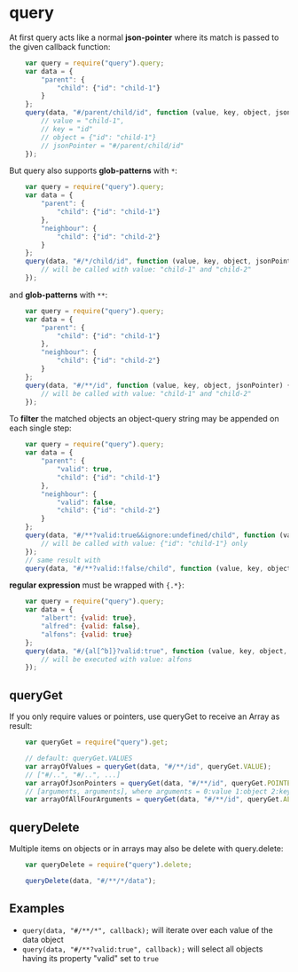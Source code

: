 # query


At first query acts like a normal **json-pointer** where its match is passed to the given callback function:

```js
	var query = require("query").query;
	var data = {
		"parent": {
			"child": {"id": "child-1"}
		}
	};
	query(data, "#/parent/child/id", function (value, key, object, jsonPointer) {
		// value = "child-1",
		// key = "id"
		// object = {"id": "child-1"}
		// jsonPointer = "#/parent/child/id"
	});
```


But query also supports **glob-patterns** with `*`:

```js
	var query = require("query").query;
	var data = {
		"parent": {
			"child": {"id": "child-1"}
		},
		"neighbour": {
			"child": {"id": "child-2"}
		}
	};
	query(data, "#/*/child/id", function (value, key, object, jsonPointer) {
		// will be called with value: "child-1" and "child-2"
	});
```

and **glob-patterns** with `**`:

```js
	var query = require("query").query;
	var data = {
		"parent": {
			"child": {"id": "child-1"}
		},
		"neighbour": {
			"child": {"id": "child-2"}
		}
	};
	query(data, "#/**/id", function (value, key, object, jsonPointer) {
		// will be called with value: "child-1" and "child-2"
	});
```

To **filter** the matched objects an object-query string may be appended on each single step:

```js
	var query = require("query").query;
	var data = {
		"parent": {
			"valid": true,
			"child": {"id": "child-1"}
		},
		"neighbour": {
			"valid": false,
			"child": {"id": "child-2"}
		}
	};
	query(data, "#/**?valid:true&&ignore:undefined/child", function (value, key, object, jsonPointer) {
		// will be called with value: {"id": "child-1"} only
	});
	// same result with
	query(data, "#/**?valid:!false/child", function (value, key, object, jsonPointer) { // ...
```

**regular expression** must be wrapped with `{.*}`:

```js
	var query = require("query").query;
	var data = {
		"albert": {valid: true},
		"alfred": {valid: false},
		"alfons": {valid: true}
	};
	query(data, "#/{al[^b]}?valid:true", function (value, key, object, jsonPointer) {
		// will be executed with value: alfons
	});
```


## queryGet

If you only require values or pointers, use queryGet to receive an Array as result:

```js
	var queryGet = require("query").get;

	// default: queryGet.VALUES
	var arrayOfValues = queryGet(data, "#/**/id", queryGet.VALUE);
	// ["#/..", "#/..", ...]
	var arrayOfJsonPointers = queryGet(data, "#/**/id", queryGet.POINTER);
	// [arguments, arguments], where arguments = 0:value 1:object 2:key 3:jsonPointer
	var arrayOfAllFourArguments = queryGet(data, "#/**/id", queryGet.ALL);
```


## queryDelete

Multiple items on objects or in arrays may also be delete with query.delete:

```js
	var queryDelete = require("query").delete;

	queryDelete(data, "#/**/*/data");
```


## Examples

- `query(data, "#/**/*", callback);` will iterate over each value of the data object
- `query(data, "#/**?valid:true", callback);` will select all objects having its property "valid" set to `true`



